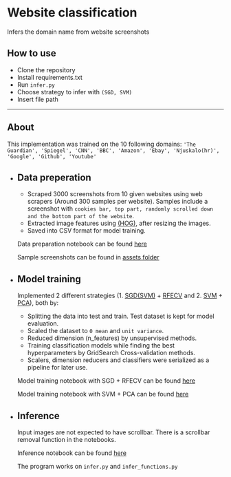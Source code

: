 # Website classification

Infers the domain name from website screenshots

## How to use

- Clone the repository
- Install requirements.txt
- Run `infer.py`
- Choose strategy to infer with `(SGD, SVM)`
- Insert file path

---

## About

This implementation was trained on the 10 following domains: `'The Guardian', 'Spiegel', 'CNN', 'BBC', 'Amazon', 'Ebay', 'Njuskalo(hr)', 'Google', 'Github', 'Youtube'`

- ## Data preperation

  - Scraped 3000 screenshots from 10 given websites using web scrapers (Around 300 samples per website). Samples include a screenshot with `cookies bar, top part, randomly scrolled down and the bottom part of the website`.
  - Extracted image features using [(HOG)](https://scikit-image.org/docs/dev/auto_examples/features_detection/plot_hog.html#sphx-glr-auto-examples-features-detection-plot-hog-py), after resizing the images.
  - Saved into CSV format for model training.

  Data preparation notebook can be found [here](notebooks\dataset_creation.ipynb)

  Sample screenshots can be found in [assets folder](assets)

- ## Model training

  Implemented 2 different strategies (1. [SGD(SVM)](https://scikit-learn.org/stable/modules/sgd.html) + [RFECV](https://scikit-learn.org/stable/modules/generated/sklearn.feature_selection.RFECV.html) and 2. [SVM](https://scikit-learn.org/stable/modules/generated/sklearn.svm.SVC.html) + [PCA](https://scikit-learn.org/stable/modules/generated/sklearn.decomposition.PCA.html)), both by:

  - Splitting the data into test and train. Test dataset is kept for model evaluation.
  - Scaled the dataset to `0 mean` and `unit variance`.
  - Reduced dimension (n_features) by unsupervised methods.
  - Training classification models while finding the best hyperparameters by GridSearch Cross-validation methods.
  - Scalers, dimension reducers and classifiers were serialized as a pipeline for later use.

  Model training notebook with SGD + RFECV can be found [here](notebooks\model_training\sgd_rfecv_model_training.ipynb)

  Model training notebook with SVM + PCA can be found [here](notebooks\model_training\svm_pca_model_training.ipynb)

- ## Inference

  Input images are not expected to have scrollbar. There is a scrollbar removal function in the notebooks.

  Inference notebook can be found [here](notebooks\model_inference.ipynb)

  The program works on `infer.py` and `infer_functions.py`
